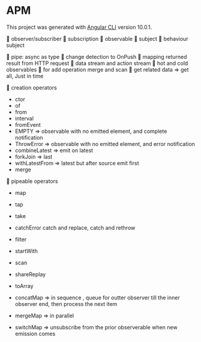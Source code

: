 # APM

This project was generated with [Angular CLI](https://github.com/angular/angular-cli) version 10.0.1.

	observer/subscriber 
	subscription 
	observable 
	subject 
	behaviour subject


	pipe: async as type
	change detection to OnPush
	mapping returned result from HTTP request
	data stream and action stream 
	hot and cold observables
	for add operation merge and scan 
	get related data => get all, Just in time 


	creation operators
- ctor
- of
- from
- interval
- fromEvent
- EMPTY    => observable with no emitted element, and complete notification 
- ThrowError => observable with no emitted element, and error  notification 
- combineLatest   => emit on latest
- forkJoin              => last
- withLatestFrom   => latest but after source emit first
- merge


	pipeable operators
- map
- tap
- take
- catchError
      catch and replace, catch and rethrow
- filter 
- startWith
- scan
- shareReplay
- toArray

- concatMap  => in sequence , queue for outter observer till the inner observer end, then process the next item 

- mergeMap  => in parallel

- switchMap => unsubscribe from the prior observerable when new emission comes

